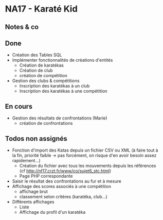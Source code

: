 # NA17 - Karaté Kid

## Notes & co

## Done

* Création des Tables SQL
* Implémenter fonctionnalités de créations d'entités
	* Création de karatékas
	* Création de club
	* création de compétition
* Gestion des clubs & compétitions
	* Inscription des karatékas à un club
	* Inscription des karatékas à une compétition

## En cours

* Gestion des résultats de confrontations (Marie)
	* création de confrontations

## Todos non assignés

* Fonction d'import des Katas depuis un fichier CSV ou XML (à faire tout à la fin, priorité faible -> pas forcément, on risque d'en avoir besoin assez rapidement...)
	* Création du fichier avec tous les mouvements depuis les références (cf http://nf17.crzt.fr/www/co/sujet6_stc.html)
	* Page PHP correspondante
* Saisir le résultat des confrontations au fur et à mesure
* Affichage des scores associés à une compétition
	* affichage brut
	* classement selon critères (karatéka, club...)
* Différents affichages
	* Liste 
	* Affichage du profil d'un karatéka

